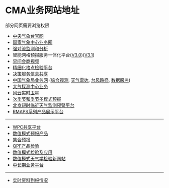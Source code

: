 # CMA业务网站地址

部分网页需要浏览权限

* [中央气象台官网](http://www.nmc.gov.cn/)
* [国家气象中心业务网](http://10.1.64.146/npt/)
* [强对流监测和分析](http://10.20.67.111/#)
* 智能网格预报服务一体化平台([V3.0](http://10.1.64.146/nwfd/))([V3.1](http://10.28.30.189:8080/nwfd/))
* [早间会商视频](http://10.10.33.210:82/Index.aspx)
* [精细化格点检验平台](http://10.1.64.146/npt/product/iframe/58306)
* [决策服务信息共享](http://10.1.64.187/jcxt/home?mid=m1)
* [中国气象局业务网](http://idata.cma/idata/) ([综合观测](http://10.1.64.154/webGis/gis), [天气雷达](http://idata.cma/radar3/), [台风路径](http://idata.cma/idata/web/typhoon/index), [数据服务](http://10.1.64.154/idata/web/data/index))
* [大气探测中心业务](http://www.cmamoc.cn/)
* [风云实时卫星](http://10.24.34.188:8080/)
* [次季节和季节多模式预报](http://10.1.64.154/s2s/)
* [北京短时临近天气监测预警平台](http://10.224.97.37/flood_new/smart_vips/)
* [RMAPS系列产品展示平台](http://10.224.97.146/#/rmapsst)

----

* [WPC共享平台](http://thredds.cma.gov.cn/repository/entry/show)
* [数值模式预报产品](http://10.28.17.59/showpic2/)
* [集合预报](http://10.28.49.118/repository)
* [QPF产品检验](http://10.1.64.146/nvs/index2.jsp?mid=500)
* [数值模式检验及应用](http://10.28.17.26:8080/newrepository/entry/show)
* [数值模式天气学检验新网站](http://10.28.17.143/weatherRoom2/index.html#/roll)
* [中长期业务平台](http://10.1.64.146/mtf/#/numberModel)

----

* [实时资料到报情况](http://idata.cma/DataIntegrity/a/di/DiIndex)
